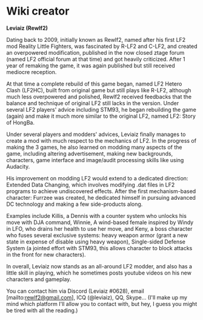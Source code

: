# Wiki creator

**Leviaiz (Rewlf2)**

Dating back to 2009, initially known as Rewlf2, named after his first LF2 mod Reality Little Fighters, was fascinated by R-LF2 and C-LF2, and created an overpowered modification, published in the now closed ztage forum (named LF2 official forum at that time) and got heavily criticized. After 1 year of remaking the game, it was again published but still received mediocre reception.

At that time a complete rebuild of this game began, named LF2 Hetero Clash (LF2HC), built from original game but still plays like R-LF2, although much less overpowered and polished, Rewlf2 received feedbacks that the balance and technique of original LF2 still lacks in the version. Under several LF2 players' advice including STM93, he began rebuilding the game (again) and make it much more similar to the original LF2, named LF2: Story of HongBa.

Under several players and modders' advices, Leviaiz finally manages to create a mod with much respect to the mechanics of LF2. In the progress of making the 3 games, he also learned on modding many aspects of the game, including altering advertisement, making new backgrounds, characters, game interface and image/audit processing skills like using Audacity.

His improvement on modding LF2 would extend to a dedicated direction: Extended Data Changing, which involves modifying .dat files in LF2 programs to achieve undiscovered effects. After the first mechanism-based character: Furrzee was created, he dedicated himself in pursuing advanced DC technology and making a few side-products along.

Examples include Killis, a Dennis with a counter system who unlocks his move with DJA command, Winnie, A wind-based female inspired by Windy in LFO, who drains her health to use her move, and Keny, a boss character who fuses several exclusive systems: heavy weapon armor (grant a new state in expense of disable using heavy weapon), Single-sided Defense System (a jointed effort with STM93, this allows character to block attacks in the front for new characters).

In overall, Leviaiz now stands as an all-around LF2 modder, and also has a little skill in playing, which he sometimes posts youtube videos on his new characters and gameplay.

You can contact him via Discord (Leviaiz #0628), email [mailto:rewlf2@gmail.com], ICQ (@leviaiz), QQ, Skype... (I'll make up my mind which platform I'll allow you to contact with, but hey, I guess you might be tired with all the reading.)